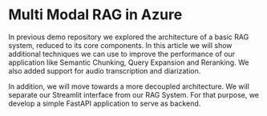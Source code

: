 # Multi Modal RAG in Azure

In previous demo repository we explored the architecture of a basic RAG system, reduced to its core components.
In this article we will show additional techniques we can use to improve the performance of our application like Semantic Chunking, Query Expansion and Reranking.
We also added support for audio transcription and diarization.

In addition, we will move towards a more decoupled architecture. We will separate our Streamlit interface from our RAG System. For that purpose, we develop a simple FastAPI application to serve as backend.
